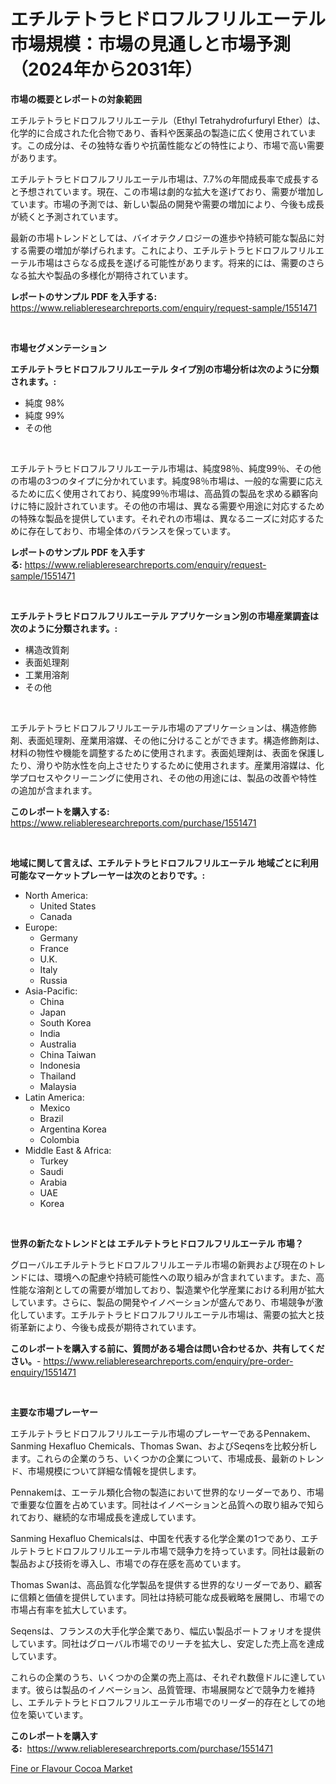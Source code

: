 <p><h1>エチルテトラヒドロフルフリルエーテル市場規模：市場の見通しと市場予測（2024年から2031年）</h1></p><p><strong>市場の概要とレポートの対象範囲</strong></p>
<p><p>エチルテトラヒドロフルフリルエーテル（Ethyl Tetrahydrofurfuryl Ether）は、化学的に合成された化合物であり、香料や医薬品の製造に広く使用されています。この成分は、その独特な香りや抗菌性能などの特性により、市場で高い需要があります。</p><p>エチルテトラヒドロフルフリルエーテル市場は、7.7%の年間成長率で成長すると予想されています。現在、この市場は劇的な拡大を遂げており、需要が増加しています。市場の予測では、新しい製品の開発や需要の増加により、今後も成長が続くと予測されています。</p><p>最新の市場トレンドとしては、バイオテクノロジーの進歩や持続可能な製品に対する需要の増加が挙げられます。これにより、エチルテトラヒドロフルフリルエーテル市場はさらなる成長を遂げる可能性があります。将来的には、需要のさらなる拡大や製品の多様化が期待されています。</p></p>
<p><strong>レポートのサンプル PDF を入手する:</strong> <a href="https://www.reliableresearchreports.com/enquiry/request-sample/1551471">https://www.reliableresearchreports.com/enquiry/request-sample/1551471</a></p>
<p>&nbsp;</p>
<p><strong>市場セグメンテーション</strong></p>
<p><strong>エチルテトラヒドロフルフリルエーテル タイプ別の市場分析は次のように分類されます。:</strong></p>
<p><ul><li>純度 98%</li><li>純度 99%</li><li>その他</li></ul></p>
<p>&nbsp;</p>
<p><p>エチルテトラヒドロフルフリルエーテル市場は、純度98％、純度99％、その他の市場の3つのタイプに分かれています。純度98％市場は、一般的な需要に応えるために広く使用されており、純度99％市場は、高品質の製品を求める顧客向けに特に設計されています。その他の市場は、異なる需要や用途に対応するための特殊な製品を提供しています。それぞれの市場は、異なるニーズに対応するために存在しており、市場全体のバランスを保っています。</p></p>
<p><strong>レポートのサンプル PDF を入手する:</strong>&nbsp;<a href="https://www.reliableresearchreports.com/enquiry/request-sample/1551471">https://www.reliableresearchreports.com/enquiry/request-sample/1551471</a></p>
<p>&nbsp;</p>
<p><strong> エチルテトラヒドロフルフリルエーテル アプリケーション別の市場産業調査は次のように分類されます。:</strong></p>
<p><ul><li>構造改質剤</li><li>表面処理剤</li><li>工業用溶剤</li><li>その他</li></ul></p>
<p>&nbsp;</p>
<p><p>エチルテトラヒドロフルフリルエーテル市場のアプリケーションは、構造修飾剤、表面処理剤、産業用溶媒、その他に分けることができます。構造修飾剤は、材料の物性や機能を調整するために使用されます。表面処理剤は、表面を保護したり、滑りや防水性を向上させたりするために使用されます。産業用溶媒は、化学プロセスやクリーニングに使用され、その他の用途には、製品の改善や特性の追加が含まれます。</p></p>
<p><strong>このレポートを購入する:</strong>&nbsp; <a href="https://www.reliableresearchreports.com/purchase/1551471">https://www.reliableresearchreports.com/purchase/1551471</a></p>
<p>&nbsp;</p>
<p><strong>地域に関して言えば、エチルテトラヒドロフルフリルエーテル 地域ごとに利用可能なマーケットプレーヤーは次のとおりです。:</strong></p>
<p><ul>
    <li>
        North America:
        <ul>
            <li>United States</li>
            <li>Canada</li>
        </ul>
    </li>
    <li>
        Europe:
        <ul>
            <li>Germany</li>
            <li>France</li>
            <li>U.K.</li>
            <li>Italy</li>
            <li>Russia</li>
        </ul>
    </li>
    <li>
        Asia-Pacific:
        <ul>
            <li>China</li>
            <li>Japan</li>
            <li>South Korea</li>
            <li>India</li>
            <li>Australia</li>
            <li>China Taiwan</li>
            <li>Indonesia</li>
            <li>Thailand</li>
            <li>Malaysia</li>
        </ul>
    </li>
    <li>
        Latin America:
        <ul>
            <li>Mexico</li>
            <li>Brazil</li>
            <li>Argentina Korea</li>
            <li>Colombia</li>
        </ul>
    </li>
    <li>
        Middle East & Africa:
        <ul>
            <li>Turkey</li>
            <li>Saudi</li>
            <li>Arabia</li>
            <li>UAE</li>
            <li>Korea</li>
        </ul>
    </li>
    </ul></p>
<p>&nbsp;</p>
<p><strong>世界の新たなトレンドとは エチルテトラヒドロフルフリルエーテル 市場？</strong></p>
<p><p>グローバルエチルテトラヒドロフルフリルエーテル市場の新興および現在のトレンドには、環境への配慮や持続可能性への取り組みが含まれています。また、高性能な溶剤としての需要が増加しており、製造業や化学産業における利用が拡大しています。さらに、製品の開発やイノベーションが盛んであり、市場競争が激化しています。エチルテトラヒドロフルフリルエーテル市場は、需要の拡大と技術革新により、今後も成長が期待されています。</p></p>
<p><strong>このレポートを購入する前に、質問がある場合は問い合わせるか、共有してください。</strong>- <a href="https://www.reliableresearchreports.com/enquiry/pre-order-enquiry/1551471">https://www.reliableresearchreports.com/enquiry/pre-order-enquiry/1551471</a></p>
<p>&nbsp;</p>
<p><strong>主要な市場プレーヤー</strong></p>
<p><p>エチルテトラヒドロフルフリルエーテル市場のプレーヤーであるPennakem、Sanming Hexafluo Chemicals、Thomas Swan、およびSeqensを比較分析します。これらの企業のうち、いくつかの企業について、市場成長、最新のトレンド、市場規模について詳細な情報を提供します。</p><p>Pennakemは、エーテル類化合物の製造において世界的なリーダーであり、市場で重要な位置を占めています。同社はイノベーションと品質への取り組みで知られており、継続的な市場成長を達成しています。</p><p>Sanming Hexafluo Chemicalsは、中国を代表する化学企業の1つであり、エチルテトラヒドロフルフリルエーテル市場で競争力を持っています。同社は最新の製品および技術を導入し、市場での存在感を高めています。</p><p>Thomas Swanは、高品質な化学製品を提供する世界的なリーダーであり、顧客に信頼と価値を提供しています。同社は持続可能な成長戦略を展開し、市場での市場占有率を拡大しています。</p><p>Seqensは、フランスの大手化学企業であり、幅広い製品ポートフォリオを提供しています。同社はグローバル市場でのリーチを拡大し、安定した売上高を達成しています。</p><p>これらの企業のうち、いくつかの企業の売上高は、それぞれ数億ドルに達しています。彼らは製品のイノベーション、品質管理、市場展開などで競争力を維持し、エチルテトラヒドロフルフリルエーテル市場でのリーダー的存在としての地位を築いています。</p></p>
<p><strong>このレポートを購入する:</strong>&nbsp;&nbsp;<a href="https://www.reliableresearchreports.com/purchase/1551471">https://www.reliableresearchreports.com/purchase/1551471</a></p>
<p><p><a href="https://github.com/kathiaseamanalvaradovlprc2h/Market-Research-Report-List-1/blob/main/fine-or-flavour-cocoa-market.md">Fine or Flavour Cocoa Market</a></p></p>